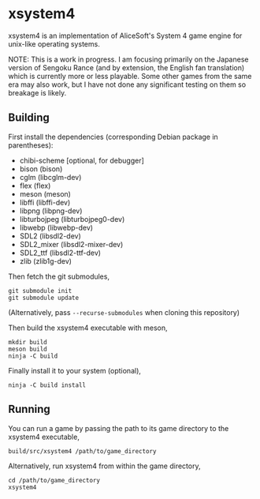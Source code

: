 xsystem4
========

xsystem4 is an implementation of AliceSoft's System 4 game engine for unix-like
operating systems.

NOTE: This is a work in progress. I am focusing primarily on the Japanese
      version of Sengoku Rance (and by extension, the English fan translation)
      which is currently more or less playable. Some other games from the same
      era may also work, but I have not done any significant testing on them so
      breakage is likely.

Building
--------

First install the dependencies (corresponding Debian package in parentheses):

* chibi-scheme [optional, for debugger]
* bison (bison)
* cglm (libcglm-dev)
* flex (flex)
* meson (meson)
* libffi (libffi-dev)
* libpng (libpng-dev)
* libturbojpeg (libturbojpeg0-dev)
* libwebp (libwebp-dev)
* SDL2 (libsdl2-dev)
* SDL2_mixer (libsdl2-mixer-dev)
* SDL2_ttf (libsdl2-ttf-dev)
* zlib (zlib1g-dev)

Then fetch the git submodules,

    git submodule init
    git submodule update

(Alternatively, pass `--recurse-submodules` when cloning this repository)

Then build the xsystem4 executable with meson,

    mkdir build
    meson build
    ninja -C build
    
Finally install it to your system (optional),

    ninja -C build install

Running
-------

You can run a game by passing the path to its game directory to the xsystem4
executable,

    build/src/xsystem4 /path/to/game_directory

Alternatively, run xsystem4 from within the game directory,

    cd /path/to/game_directory
    xsystem4
